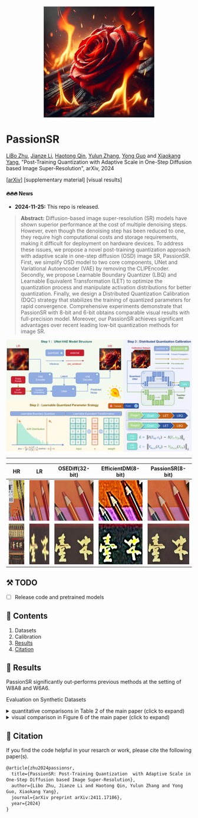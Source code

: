 <div align="center">
<p align="center"> <img src="figs/Passion_compress.png" width="300px"> </p>
</div>

# PassionSR

[LiBo Zhu](https://github.com/LiBoZhu030073), [Jianze Li](https://github.com/JianzeLi-114), [Haotong Qin](https://htqin.github.io/), [Yulun Zhang](http://yulunzhang.com/), [Yong Guo](https://www.guoyongcs.com/) and [Xiaokang Yang](https://scholar.google.com/citations?user=yDEavdMAAAAJ), "Post-Training Quantization  with Adaptive Scale in One-Step Diffusion based Image Super-Resolution", arXiv, 2024

[[arXiv](https://arxiv.org/abs/2411.17106)] [supplementary material] [visual results]

#### 🔥🔥🔥 News

- **2024-11-25:** This repo is released.

> **Abstract:** Diffusion-based image super-resolution (SR) models have shown superior performance at the cost of multiple denoising steps. However, even though the denoising step has been reduced to one, they require high computational costs and storage requirements, making it difficult for deployment on hardware devices. To address these issues, we propose a novel post-training quantization approach with adaptive scale in one-step diffusion (OSD) image SR, PassionSR. First, we simplify OSD model to two core components, UNet and Variational Autoencoder (VAE) by removing the CLIPEncoder. Secondly, we propose Learnable Boundary Quantizer (LBQ) and Learnable Equivalent Transformation (LET) to optimize the quantization process and manipulate activation distributions for better quantization. Finally, we design a Distributed Quantization Calibration (DQC) strategy that stabilizes the training of quantized parameters for rapid convergence. Comprehensive experiments demonstrate that PassionSR with 8-bit and 6-bit obtains comparable visual results with full-precision model. Moreover, our PassionSR achieves significant advantages over recent leading low-bit quantization methods for image SR.

![](figs/overview_compress.png)

<!-- ---

[<img src="figs/C1.png" height="216"/>](https://imgsli.com/MjIyMjk5) [<img src="figs/C2.png" height="216"/>](https://imgsli.com/MjIyMzAy) [<img src="figs/C3.png" height="216"/>](https://imgsli.com/MjIyMzEw) [<img src="figs/C4.png" height="216"/>](https://imgsli.com/MjIyMzA4)

[<img src="figs/C5.png" height="215"/>](https://imgsli.com/MjIyMzA0) [<img src="figs/C6.png" height="215"/>](https://imgsli.com/MjIyMzAw) [<img src="figs/C7.png" height="215"/>](https://imgsli.com/MjIyMjk3) -->

---

|                      HR                      |                   LR                     |             OSEDiff(32-bit)             | EfficientDM(8-bit)  |             PassionSR(8-bit)             |
| :------------------------------------------: | :------------------------------------------: | :---------------------------------------------: | :---------------------------------------------: | :---------------------------------------------: |
| <img src="figs/Nikon_049_HRUV_U_W8A8_V_W8A8/HR_org.png" height=110> | <img src="figs/Nikon_049_HRUV_U_W8A8_V_W8A8/lr_Image.png" height=110> | <img src="figs/Nikon_049_HRUV_U_W8A8_V_W8A8/fp context Image.png" height=110> | <img src="figs/Nikon_049_HRUV_U_W8A8_V_W8A8/Qalora Image.png" height=110> | <img src="figs/Nikon_049_HRUV_U_W8A8_V_W8A8/PassionSR Image.png" height=110> |
| <img src="figs/Canon_032_HRUV_U_W8A8_V_W8A8/HR_org.png" height=110>  | <img src="figs/Canon_032_HRUV_U_W8A8_V_W8A8/lr_Image.png" height=110>  | <img src="figs/Canon_032_HRUV_U_W8A8_V_W8A8/fp context Image.png" height=110>  | <img src="figs/Canon_032_HRUV_U_W8A8_V_W8A8/Qalora Image.png" height=110>| <img src="figs/Canon_032_HRUV_U_W8A8_V_W8A8/PassionSR Image.png" height=110>  |

## ⚒️ TODO

* [ ] Release code and pretrained models

## 🔗 Contents

1. Datasets
1. Calibration
1. [Results](#results)
1. [Citation](#citation)

## <a name="results"></a>🔎 Results

PassionSR significantly out-performs previous methods at the setting of W8A8 and W6A6.


Evaluation on Synthetic Datasets


<details>
<summary>quantitative comparisons in Table 2 of the main paper (click to expand)</summary>
<p align="center">
  <img width="900" src="figs/results_UNet_Vae.png">
</p>

</details>

<details>
<summary>visual comparison in Figure 6 of the main paper (click to expand)</summary>
<p align="center">
  <img width="900" src="figs/visual_UNet_Vae.png">
</p>
</details>

## <a name="citation"></a>📎 Citation

If you find the code helpful in your resarch or work, please cite the following paper(s).

```
@article{zhu2024passionsr,
  title={PassionSR: Post-Training Quantization  with Adaptive Scale in One-Step Diffusion based Image Super-Resolution},
  author={Libo Zhu, Jianze Li and Haotong Qin, Yulun Zhang and Yong Guo, Xiaokang Yang},
  journal={arXiv preprint arXiv:2411.17106},
  year={2024}
}
```
